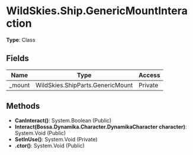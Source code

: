 ﻿# WildSkies.Ship.GenericMountInteraction

**Type**: Class

## Fields

| Name | Type | Access |
|------|------|--------|
| _mount | WildSkies.ShipParts.GenericMount | Private |

## Methods

- **CanInteract()**: System.Boolean (Public)
- **Interact(Bossa.Dynamika.Character.DynamikaCharacter character)**: System.Void (Public)
- **SetInUse()**: System.Void (Private)
- **.ctor()**: System.Void (Public)


